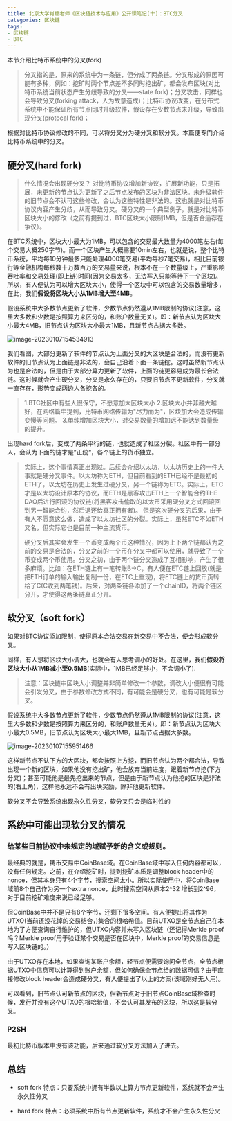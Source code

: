 ```yaml
---
title: 北京大学肖臻老师《区块链技术与应用》公开课笔记(十)：BTC分叉
categories: 区块链
tags:
- 区块链
- BTC
---
```


本节介绍比特币系统中的分叉(fork)

> 分叉指的是，原来的系统中为一条链，但分成了两条链。分叉形成的原因可能有多种，例如：挖矿时两个节点差不多同时挖出矿，都会发布区块(对比特币系统当前状态产生分歧导致的分叉——state fork)；分叉攻击，同样也会导致分叉(forking attack，人为故意造成)；比特币协议改变，在分布式系统中不能保证所有节点同时升级软件，假设存在少数节点未升级，导致出现分叉(protocal fork)；

根据对比特币协议修改的不同，可以将分叉分为硬分叉和软分叉。本篇便专门介绍比特币系统中的分叉。

## 硬分叉(hard fork)

> 什么情况会出现硬分叉？
> 对比特币协议增加新协议，扩展新功能，只是拓展，未更新的节点认为更新了之后节点发布的区块为非法区块。未升级软件的旧节点会不认可这些修改，会认为这些特性是非法的。这也就是对比特币协议内容产生分歧，从而导致分叉。硬分叉的一个典型例子，就是对比特币区块大小的修改（之前有提到过，BTC区块大小限制1MB，但是否合适存在争议）。

在BTC系统中，区块大小最大为1MB，可以包含的交易最大数量为4000笔左右(每个交易大概250字节)。而一个区块产生大概需要10min左右，也就是说，整个比特币系统，平均每10分钟最多只能处理4000笔交易(平均每秒7笔交易)，相比目前银行等金融机构每秒数十万数百万的交易量来说，根本不在一个数量级上，严重影响吞吐率和交易处理(即上链)时间(因为交易太多，无法写入只能等待下一个区块)。
所以，有人便认为可以增大区块大小，使得一个区块中可以包含的交易数量增多，在此，我们**假设将区块大小从1MB增大至4MB**。

假设系统中大多数节点更新了软件，少数节点仍然遵从1MB限制的协议(注意，这里大多数和少数是按照算力来区分的，和账户数量无关)。即：新节点认为区块大小最大4MB，旧节点认为区块大小最大1MB，且新节点占据大多数。

![image-20230107154534913](https://hanser373.oss-cn-beijing.aliyuncs.com/img/202301071545060.png)

我们看图，大部分更新了软件的节点认为上面分叉的大区块是合法的，而没有更新软件的旧节点认为上面链是非法的，会自己沿着下面一条链挖。这时虽然新节点认为也是合法的，但是由于大部分算力更新了软件，上面的链更容易成为最长合法链。这时候就会产生硬分叉，分叉是永久存在的，只要旧节点不更新软件，分叉就一直存在，形势变成两边人各挖各的。

> 1.BTC社区中有些人很保守，不愿意加大区块大小 2.区块大小并非越大越好，在网络篇中提到，比特币网络传输为"尽力而为"，区块加大会造成传输变慢等问题。 3.单纯增加区块大小，对交易数量的增加远不能达到数量级的提升。

出现hard fork后，变成了两条平行的链，也就造成了社区分裂。社区中有一部分人，会认为下面的链才是”正统“，各个链上的货币独立。

> 实际上，这个事情真正出现过。后续会介绍以太坊，以太坊历史上的一件大事就是硬分叉事件。以太坊称为ETH，但目前看到的ETH已经不是最初的ETH了，以太坊在历史上发生过硬分叉，另一个链称为ETC。实际上，ETC才是以太坊设计原本的协议，而ETH是黑客攻击ETH上一个智能合约THE DAO后进行回滚的协议链(将黑客攻击偷取的以太币采用硬分叉方式回滚回到另一智能合约，然后退还给真正拥有者)。
> 但是这次硬分叉的后果，由于有人不愿意这么做，造成了以太坊社区的分裂。实际上，虽然ETC不如ETH又名，但实际它也是目前一种主流货币。
>
> 硬分叉后其实会发生一个币变成两个币这种情况，因为上下两个链都认为之前的交易是合法的，分叉之前的一个币在分叉中都可以使用，就导致了一个币变成两个币使用。分叉之初，由于两个链分叉造成了互相影响，产生了很多麻烦。比如：在ETH链上有一笔转账B->C，有人便在ETC链上回放(就是把ETH订单的输入输出复制一份，在ETC上重现)，将ETC链上的货币页转给了C(C收到两笔钱)。后来，对两条链各添加了一个chainID，将两个链区分开，才使得这两条链真正分开。

## 软分叉（soft fork）

如果对BTC协议添加限制，使得原本合法交易在新交易中不合法，便会形成软分叉。

同样，有人想将区块大小调大，也就会有人思考调小的好处。在这里，我们**假设将区块大小从1MB减小至0.5MB**(实际中，1MB已经足够小，不会调小了).

> 注意：区块链中区块大小调整并非简单修改一个参数，调改大小便很有可能会引发分叉，由于参数修改方式不同，有可能会是硬分叉，也有可能是软分叉。

假设系统中大多数节点更新了软件，少数节点仍然遵从1MB限制的协议(注意，这里大多数和少数是按照算力来区分的，和账户数量无关)。即：新节点认为区块大小最大0.5MB，旧节点认为区块大小最大1MB，且新节点占据大多数。

![image-20230107155951466](https://hanser373.oss-cn-beijing.aliyuncs.com/img/202301071559609.png)

这样新节点不认下方的大区块，都会按照上方挖，而旧节点认为两个都合法，导致出现一个新的区块，如果他没有挖出矿，他会放弃当前进度，跟着新节点挖(下方分叉)；甚至可能他是最先挖出来的节点，但是由于新节点认为他挖的区块是非法的(右上角)，这样他永远不会有出块奖励，除非他更新软件。

软分叉不会导致系统出现永久性分叉，软分叉只会是临时性的

## 系统中可能出现软分叉的情况

### 给某些目前协议中未规定的域赋予新的含义或规则。

最经典的就是，铸币交易中CoinBase域。在CoinBase域中写入任何内容都可以，没有任何规定。之前，在介绍挖矿时，提到挖矿本质是调整block header中的nonce，但其本身只有4个字节，搜索空间太小。所以实际使用中，将CoinBase域前8个自己作为另一个extra nonce，此时搜索空间从原本2^32 增长到2^96，对于目前挖矿难度来说已经足够。

但CoinBase中并不是只有8个字节，还剩下很多空间。有人便提出将其作为UTXO(当前还没花掉的交易结合，)集合的根哈希值。目前UTXO是全节点自己在本地为了方便查询自行维护的，但UTXO内容并未写入区块链（还记得Merkle proof吗？Merkle proof用于验证某个交易是否在区块中，Merkle proof的交易信息是写入区块链的。）

由于UTXO存在本地，如果查询某账户余额，轻节点便需要询问全节点，全节点根据UTXO中信息可以计算得到账户余额，但如何确保全节点给的数据可信？由于直接修改block header会造成硬分叉，有人便提出了以上的方案(该域刚好无人用)。

可以看到，旧节点认可新节点的区块，但新节点对于旧节点CoinBase域检查时候，发行并没有这个UTXO的根哈希值，不会认可其发布的区块，所以这是软分叉。

### P2SH

最初比特币版本中没有该功能，后来通过软分叉方法加入了进去。

## 总结

- soft fork
  特点：只要系统中拥有半数以上算力节点更新软件，系统就不会产生永久性分叉

- hard fork
  特点：必须系统中所有节点更新软件，系统才不会产生永久性分叉
